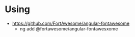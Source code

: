 # Using

* https://github.com/FortAwesome/angular-fontawesome
  * ng add @fortawesome/angular-fontawesxome

